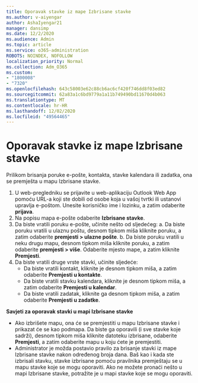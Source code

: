 ```yaml
---
title: Oporavak stavke iz mape Izbrisane stavke
ms.author: v-aiyengar
author: AshaIyengar21
manager: dansimp
ms.date: 12/2/2020
ms.audience: Admin
ms.topic: article
ms.service: o365-administration
ROBOTS: NOINDEX, NOFOLLOW
localization_priority: Normal
ms.collection: Adm_O365
ms.custom:
- "1800008"
- "7320"
ms.openlocfilehash: 643c58003e62c88cb6ac6cf420f746dd8f03ed82
ms.sourcegitcommit: 62a83a1c6bd9779a1a11b749490bd11670d4b063
ms.translationtype: MT
ms.contentlocale: hr-HR
ms.lasthandoff: 12/02/2020
ms.locfileid: "49564465"
---
```

# <a name="recover-an-item-from-your-deleted-items-folder"></a>Oporavak stavke iz mape Izbrisane stavke

Prilikom brisanja poruke e-pošte, kontakta, stavke kalendara ili zadatka, ona se premješta u mapu Izbrisane stavke.

1. U web-pregledniku se prijavite u web-aplikaciju Outlook Web App pomoću URL-a koji ste dobili od osobe koja u vašoj tvrtki ili ustanovi upravlja e-poštom. Unesite korisničko ime i lozinku, a zatim odaberite **prijava**.
1. Na popisu mapa e-pošte odaberite **Izbrisane stavke**.
1. Da biste vratili poruku e-pošte, učinite nešto od sljedećeg: a. Da biste poruku vratili u ulaznu poštu, desnom tipkom miša kliknite poruku, a zatim odaberite **premjesti > ulazne pošte**.
    b. Da biste poruku vratili u neku drugu mapu, desnom tipkom miša kliknite poruku, a zatim odaberite **premjesti > više**. Odaberite mjesto mape, a zatim kliknite **Premjesti**.
4. Da biste vratili druge vrste stavki, učinite sljedeće:
    - Da biste vratili kontakt, kliknite je desnom tipkom miša, a zatim odaberite **Premjesti u kontakte**.
    - Da biste vratili stavku kalendara, kliknite je desnom tipkom miša, a zatim odaberite **Premjesti u kalendar**.
    - Da biste vratili zadatak, kliknite ga desnom tipkom miša, a zatim odaberite **Premjesti u zadatke**.

**Savjeti za oporavak stavki u mapi Izbrisane stavke**

- Ako izbrišete mapu, ona će se premjestiti u mapu Izbrisane stavke i prikazat će se kao podmapa. Da biste ga oporavili (i sve stavke koje sadrži), desnom tipkom miša kliknite datoteku izbrisane, odaberite **Premjesti**, a zatim odaberite mapu u koju ćete je premjestiti.
- Administrator je možda postavio pravilo za brisanje stavki iz mape Izbrisane stavke nakon određenog broja dana. Baš kao i kada ste izbrisali stavku, stavke izbrisane pomoću pravilnika premještaju se u mapu stavke koje se mogu oporaviti. Ako ne možete pronaći nešto u mapi Izbrisane stavke, potražite je u mapi stavke koje se mogu oporaviti.
